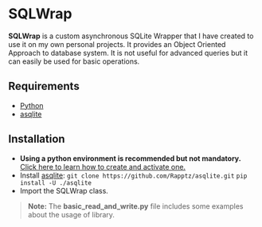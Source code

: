 # SQLWrap

**SQLWrap** is a custom asynchronous SQLite Wrapper that I have created to use it on my own personal projects. It provides an Object Oriented Approach to database system. It is not useful for advanced queries but it can easily be used for basic operations.

## Requirements
- [Python](https://www.python.org/downloads/)
- [asqlite](https://github.com/Rapptz/asqlite)

## Installation
- __Using a python environment is recommended but not mandatory.__ [Click here to learn how to create and activate one.](https://docs.python.org/3/tutorial/venv.html)
- Install [asqlite](https://github.com/Rapptz/asqlite):
 `git clone https://github.com/Rapptz/asqlite.git`
 `pip install -U ./asqlite`
- Import the SQLWrap class.

> **Note:** The **basic_read_and_write.py** file includes some examples about the usage of library.
